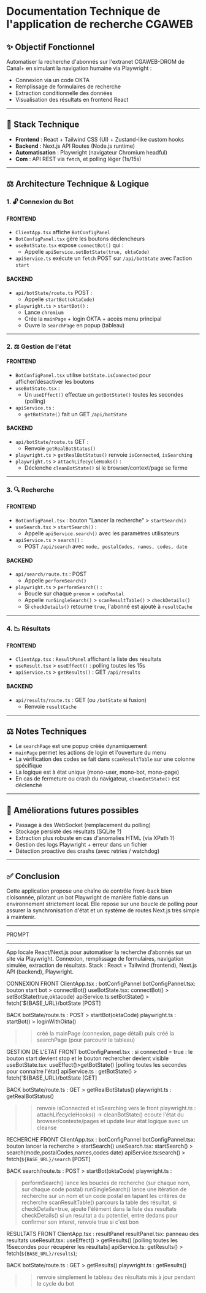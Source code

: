 # Documentation Technique de l'application de recherche CGAWEB

## ✨ Objectif Fonctionnel
Automatiser la recherche d'abonnés sur l'extranet CGAWEB-DROM de Canal+ en simulant la navigation humaine via Playwright :
- Connexion via un code OKTA
- Remplissage de formulaires de recherche
- Extraction conditionnelle des données
- Visualisation des résultats en frontend React

---

## 🧲 Stack Technique
- **Frontend** : React + Tailwind CSS (UI) + Zustand-like custom hooks
- **Backend** : Next.js API Routes (Node.js runtime)
- **Automatisation** : Playwright (navigateur Chromium headful)
- **Com** : API REST via `fetch`, et polling léger (1s/15s)

---

## ⚖️ Architecture Technique & Logique

### 1. 🔓 Connexion du Bot

#### FRONTEND
- `ClientApp.tsx` affiche `BotConfigPanel`
- `BotConfigPanel.tsx` gère les boutons déclencheurs
- `useBotState.tsx` expose `connectBot()` qui :
  - Appelle `apiService.setBotState(true, oktaCode)`
- `apiService.ts` exécute un `fetch` POST sur `/api/botState` avec l'action `start`

#### BACKEND
- `api/botState/route.ts` POST :
  - Appelle `startBot(oktaCode)`
- `playwright.ts` > `startBot()` :
  - Lance `chromium`
  - Crée la `mainPage` + login OKTA + accès menu principal
  - Ouvre la `searchPage` en popup (tableau)


---

### 2. ⚖️ Gestion de l'état

#### FRONTEND
- `BotConfigPanel.tsx` utilise `botState.isConnected` pour afficher/désactiver les boutons
- `useBotState.tsx` :
  - Un `useEffect()` effectue un `getBotState()` toutes les secondes (polling)
- `apiService.ts` :
  - `getBotState()` fait un GET `/api/botState`

#### BACKEND
- `api/botState/route.ts` GET :
  - Renvoie `getRealBotStatus()`
- `playwright.ts` > `getRealBotStatus()` renvoie `isConnected`, `isSearching`
- `playwright.ts` > `attachLifecycleHooks()` :
  - Déclenche `cleanBotState()` si le browser/context/page se ferme

---

### 3. 🔍 Recherche

#### FRONTEND
- `BotConfigPanel.tsx` : bouton "Lancer la recherche" > `startSearch()`
- `useSearch.tsx` > `startSearch()` :
  - Appelle `apiService.search()` avec les paramètres utilisateurs
- `apiService.ts` > `search()` :
  - POST `/api/search` avec `mode, postalCodes, names, codes, date`

#### BACKEND
- `api/search/route.ts` : POST
  - Appelle `performSearch()`
- `playwright.ts` > `performSearch()` :
  - Boucle sur chaque `prenom` × `codePostal`
  - Appelle `runSingleSearch()` > `scanResultTable()` > `checkDetails()`
  - Si `checkDetails()` retourne `true`, l'abonné est ajouté à `resultCache`

---

### 4. 📉 Résultats

#### FRONTEND
- `ClientApp.tsx` : `ResultPanel` affichant la liste des résultats
- `useResult.tsx` > `useEffect()` : polling toutes les 15s
- `apiService.ts` > `getResults()` : GET `/api/results`

#### BACKEND
- `api/results/route.ts` : GET (ou `/botState` si fusion)
  - Renvoie `resultCache`

---

## ⚖️ Notes Techniques

- Le `searchPage` est une popup créée dynamiquement
- `mainPage` permet les actions de login et l'ouverture du menu
- La vérification des codes se fait dans `scanResultTable` sur une colonne spécifique
- La logique est à état unique (mono-user, mono-bot, mono-page)
- En cas de fermeture ou crash du navigateur, `cleanBotState()` est déclenché

---

## 🚀 Améliorations futures possibles
- Passage à des WebSocket (remplacement du polling)
- Stockage persisté des résultats (SQLite ?)
- Extraction plus robuste en cas d'anomalies HTML (via XPath ?)
- Gestion des logs Playwright + erreur dans un fichier
- Détection proactive des crashs (avec retries / watchdog)

---

## ✅ Conclusion
Cette application propose une chaîne de contrôle front-back bien cloisonnée, pilotant un bot Playwright de manière fiable dans un environnement strictement local. Elle repose sur une boucle de polling pour assurer la synchronisation d'état et un système de routes Next.js très simple à maintenir.



---

PROMPT

---

App locale React/Next.js pour automatiser la recherche d’abonnés sur un site via Playwright. Connexion, remplissage de formulaires, navigation simulée, extraction de résultats. Stack : React + Tailwind (frontend), Next.js API (backend), Playwright.

CONNEXION
FRONT
ClientApp.tsx : botConfigPannel
botConfigPannel.tsx: bouton start bot > connectBot()
useBotState.tsx: connectBot() > setBotState(true,oktacode)
apiService.ts:setBotState() > fetch(`${BASE_URL}/botState [POST]

BACK
botState/route.ts : POST > startBot(oktaCode)
playwright.ts : startBot() > loginWithOkta()
>> créé la mainPage (connexion, page détail)
>> puis créé la searchPage (pour parcourir le tableau)



GESTION DE L'ETAT
FRONT
botConfigPannel.tsx : si connected = true : le bouton start devient stop et le bouton rechercher devient visible
useBotState.tsx: useEffect()>getBotState() [polling toutes les secondes pour connaitre l'état]
apiService.ts : getBotState() > fetch(`${BASE_URL}/botState [GET]

BACK
botState/route.ts : GET > getRealBotStatus()
playwright.ts : getRealBotStatus()
>> renvoie isConnected et isSearching vers le front
playwright.ts : attachLifecycleHooks() -> cleanBotState()
>> ecoute l'état du browser/contexte/pages et update leur état logique avec un cleanse


RECHERCHE
FRONT
ClientApp.tsx : botConfigPannel
botConfigPannel.tsx: bouton lancer la recherche > startSearch()
useSearch.tsx: startSearch() > search(mode,postalCodes,names,codes date)
apiService.ts:search() > fetch(`${BASE_URL}/search` [POST]

BACK
search/route.ts : POST > startBot(oktaCode)
playwright.ts : 
> performSearch() lance les boucles de recherche (sur chaque nom, sur chaque code postal)
> runSingleSearch() lance une itération de recherche sur un nom et un code postal en tapant les critères de recherche
> scanResultTable() parcours la table des résultat, si checkDetails=true, ajoute l'élément dans la liste des resultats
> checkDetails() si un resultat a du potentiel, entre dedans pour confirmer son interet, renvoie true si c'est bon



RESULTATS
FRONT
ClientApp.tsx : resultPanel
resultPanel.tsx: panneau des resultats
useResult.tsx: useEffect() > getResults() [polling toutes les 15secondes pour récupérer les résultats]
apiService.ts: getResults() > fetch(`${BASE_URL}/results`);

BACK
botState/route.ts : GET > getResults()
playwright.ts : getResults()
>> renvoie simplement le tableau des résultats mis à jour pendant le cycle du bot



